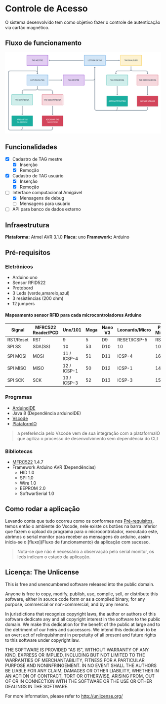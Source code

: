 # Controle de Acesso
O sistema desenvolvido tem como objetivo fazer o controle de autenticação via cartão magnético.

## Fluxo de funcionamento
![flowchat](flowchat.png)

## Funcionalidades
- [X] Cadastro de TAG mestre
  - [X] Inserção
  - [X] Remoção
- [X] Cadastro de TAG usuário
  - [X] Inserção
  - [X] Remoção
- [ ] Interface computacional Amigável
  - [X] Mensagens de debug
  - [ ] Mensagens para usuário
- [ ] API para banco de dados externo

## Infraestrutura
**Plataforma:** Atmel AVR 3.1.0
**Placa:** uno
**Framework:** Arduino

## Pré-requisitos
### Eletrônicos
* Arduino uno
* Sensor RFID522
* Protobord
* 3 Leds (verde,amarelo,azul)
* 3 resistências (200 ohm)
* 12 jumpers

#### Mapeamento sensor RFID para cada microcontroladores Arduino


<table>
        <thead>
          <tr>
            <th>Signal</th>
            <th>MFRC522 Reader/PCD</th>
            <th>Uno/101</th>
            <th>Mega</th>
            <th>Nano V3</th>
            <th>Leonardo/Micro</th>
            <th>Pro Micro</th>
          </tr>
        </thead>
        <tbody>
          <tr>
            <td>RST/Reset</td>
            <td>RST</td>
            <td>9</td>
            <td>5</td>
            <td>D9</td>
            <td>RESET/ICSP-5</td>
            <td>RST</td>
          </tr>
          <tr>
            <td>SPI SS</td>
            <td>SDA(SS)</td>
            <td>10</td>
            <td>53</td>
            <td>D10</td>
            <td>10</td>
            <td>10</td>
          </tr>
          <tr>
            <td>SPI MOSI</td>
            <td>MOSI</td>
            <td>11 / ICSP-4</td>
            <td>51</td>
            <td>D11</td>
            <td>ICSP-4</td>
            <td>16</td>
          </tr>
          <tr>
            <td>SPI MISO</td>
            <td>MISO</td>
            <td>12 / ICSP-1</td>
            <td>50</td>
            <td>D12</td>
            <td>ICSP-1</td>
            <td>14</td>
          </tr>
          <tr>
            <td>SPI SCK</td>
            <td>SCK</td>
            <td>13 / ICSP-3</td>
            <td>52</td>
            <td>D13</td>
            <td>ICSP-3</td>
            <td>15</td>
          </tr>
        </tbody>
      </table>

### Programas
* [ArduinoIDE](https://www.arduino.cc/en/software)
* Java 8 (Dependência arduinoIDE)
* [Vscode](https://code.visualstudio.com/)
* [PlataformIO](https://platformio.org)
> a preferência pelo Vscode vem de sua integração com a plataformaIO que agiliza o processo de desenvolvimento sem dependẽncia do CLI

### Bibliotecas
* [MFRC522](https://github.com/miguelbalboa/rfid?utm_source=platformio&utm_medium=piohome) 1.4.7
* Framework Arduino AVR (Dependências)
  * HID 1.0
  * SPI 1.0
  * Wire 1.0
  * EEPROM 2.0
  * SoftwarSerial 1.0

## Como rodar a aplicação
Levando conta que tudo ocorreu como os conformes nos [Pré-requisitos](Pré-requisitos), temos então o ambiente do Vscode, nele existe os botões na barra inferior que fazem o upload do programa para o microcontrolador, executado este, abrimos o serial monitor para receber as mensagens do arduino, assim inicia-se o [fluxo](Fluxo de funcionamento) da aplicação com sucesso.
> Nota-se que não é necessário a observação pelo serial monitor, os leds indicam o estado da aplicação.

## Licença: The Unlicense
This is free and unencumbered software released into the public domain.

Anyone is free to copy, modify, publish, use, compile, sell, or
distribute this software, either in source code form or as a compiled
binary, for any purpose, commercial or non-commercial, and by any
means.

In jurisdictions that recognize copyright laws, the author or authors
of this software dedicate any and all copyright interest in the
software to the public domain. We make this dedication for the benefit
of the public at large and to the detriment of our heirs and
successors. We intend this dedication to be an overt act of
relinquishment in perpetuity of all present and future rights to this
software under copyright law.

THE SOFTWARE IS PROVIDED "AS IS", WITHOUT WARRANTY OF ANY KIND,
EXPRESS OR IMPLIED, INCLUDING BUT NOT LIMITED TO THE WARRANTIES OF
MERCHANTABILITY, FITNESS FOR A PARTICULAR PURPOSE AND NONINFRINGEMENT.
IN NO EVENT SHALL THE AUTHORS BE LIABLE FOR ANY CLAIM, DAMAGES OR
OTHER LIABILITY, WHETHER IN AN ACTION OF CONTRACT, TORT OR OTHERWISE,
ARISING FROM, OUT OF OR IN CONNECTION WITH THE SOFTWARE OR THE USE OR
OTHER DEALINGS IN THE SOFTWARE.

For more information, please refer to <http://unlicense.org/>


